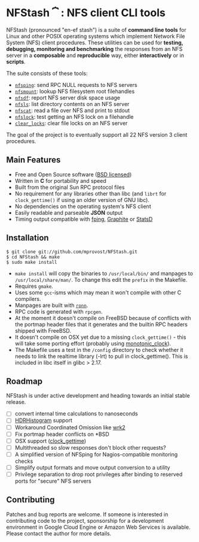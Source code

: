 # NFStash **⏞** : NFS client CLI tools

NFStash (pronounced "en-ef stash") is a suite of **command line tools** for Linux and other POSIX operating systems which implement Network File System (NFS) client procedures. These utilities can be used for **testing, debugging, monitoring and benchmarking** the responses from an NFS server in a **composable** and **reproducible** way, either **interactively** or in **scripts**.

The suite consists of these tools:

- [`nfsping`](md/nfsping.md): send RPC NULL requests to NFS servers
- [`nfsmount`](https://rawgit.com/mprovost/NFStash/master/man/nfsmount.8.html): lookup NFS filesystem root filehandles
- [`nfsdf`](https://rawgit.com/mprovost/NFStash/master/man/nfsdf.8.html): report NFS server disk space usage
- [`nfsls`](https://rawgit.com/mprovost/NFStash/master/man/nfsls.8.html): list directory contents on an NFS server
- [`nfscat`](https://rawgit.com/mprovost/NFStash/master/man/nfscat.8.html): read a file over NFS and print to stdout
- [`nfslock`](https://rawgit.com/mprovost/NFStash/master/man/nfslock.8.html): test getting an NFS lock on a filehandle
- [`clear_locks`](https://rawgit.com/mprovost/NFStash/master/man/clear_locks.8.html): clear file locks on an NFS server

The goal of the project is to eventually support all 22 NFS version 3 client procedures.

## Main Features
- Free and Open Source software ([BSD licensed](http://opensource.org/licenses/bsd-license.php))
- Written in **C** for portability and speed
- Built from the original Sun RPC protocol files
- No requirement for any libraries other than libc (and `librt` for `clock_gettime()` if using an older version of GNU libc).
- No dependencies on the operating system's NFS client
- Easily readable and parseable **JSON** output
- Timing output compatible with [fping](https://github.com/schweikert/fping), [Graphite](https://github.com/graphite-project/graphite-web) or [StatsD](https://github.com/etsy/statsd)

## Installation

```console
$ git clone git://github.com/mprovost/NFStash.git
$ cd NFStash && make
$ sudo make install
```````

- `make install` will copy the binaries to `/usr/local/bin/` and manpages to `/usr/local/share/man/`. To change this edit the `prefix` in the Makefile.
- Requires `gmake`.
- Uses some `gcc`-isms which may mean it won't compile with other C compilers.
- Manpages are built with [`ronn`](http://rtomayko.github.io/ronn/).
- RPC code is generated with `rpcgen`.
- At the moment it doesn't compile on FreeBSD because of conflicts with the portmap header files that it generates and the builtin RPC headers shipped with FreeBSD.
- It doesn't compile on OSX yet due to a missing `clock_gettime()` - this will take some porting effort (probably using [monotonic_clock](https://github.com/ThomasHabets/monotonic_clock)).
- The Makefile uses a test in the `/config` directory to check whether it needs to link the realtime library (-lrt) to pull in clock_gettime(). This is included in libc itself in glibc > 2.17.

## Roadmap
NFStash is under active development and heading towards an initial stable release.

- [ ] convert internal time calculations to nanoseconds
- [ ] [HDRHistogram](https://github.com/HdrHistogram/HdrHistogram_c) support
- [ ] Workaround Coordinated Omission like [wrk2](https://github.com/giltene/wrk2)
- [ ] Fix portmap header conflicts on *BSD
- [ ] OSX support ([clock_gettime](https://github.com/ThomasHabets/monotonic_clock))
- [ ] Multithreaded so slow responses don't block other requests?
- [ ] A simplified version of NFSping for Nagios-compatible monitoring checks
- [ ] Simplify output formats and move output conversion to a utility
- [ ] Privilege separation to drop root privileges after binding to reserved ports for "secure" NFS servers

## Contributing
Patches and bug reports are welcome. If someone is interested in contributing code to the project, sponsorship for a development environment in Google Cloud Engine or Amazon Web Services is available. Please contact the author for more details.
